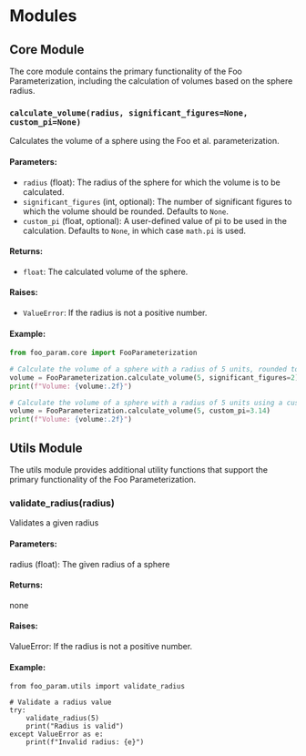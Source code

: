 # Modules

## Core Module
The core module contains the primary functionality of the Foo Parameterization, including the calculation of volumes based on the sphere radius.

### `calculate_volume(radius, significant_figures=None, custom_pi=None)`
Calculates the volume of a sphere using the Foo et al. parameterization.

#### Parameters:
- `radius` (float): The radius of the sphere for which the volume is to be calculated.
- `significant_figures` (int, optional): The number of significant figures to which the volume should be rounded. Defaults to `None`.
- `custom_pi` (float, optional): A user-defined value of pi to be used in the calculation. Defaults to `None`, in which case `math.pi` is used.

#### Returns:
- `float`: The calculated volume of the sphere.

#### Raises:
- `ValueError`: If the radius is not a positive number.

#### Example:
```python
from foo_param.core import FooParameterization

# Calculate the volume of a sphere with a radius of 5 units, rounded to 2 significant figures
volume = FooParameterization.calculate_volume(5, significant_figures=2)
print(f"Volume: {volume:.2f}")

# Calculate the volume of a sphere with a radius of 5 units using a custom value of pi
volume = FooParameterization.calculate_volume(5, custom_pi=3.14)
print(f"Volume: {volume:.2f}")
```

## Utils Module
The utils module provides additional utility functions that support the primary functionality of the Foo Parameterization.

### validate_radius(radius)
Validates a given radius

#### Parameters:
radius (float): The given radius of a sphere

#### Returns:
none

#### Raises:
ValueError: If the radius is not a positive number.

#### Example: 
```
from foo_param.utils import validate_radius

# Validate a radius value
try:
    validate_radius(5)
    print("Radius is valid")
except ValueError as e:
    print(f"Invalid radius: {e}")
```